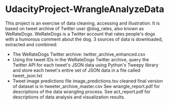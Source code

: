 # UdacityProject-WrangleAnalyzeData

This project is an exercise of data cleaning, accessing and illustration. It is based on tweet archive of Twitter user @dog_rates, also known as WeRateDogs. WeRateDogs is a Twitter account that rates people's dogs with a humorous comment about the dog.
3 sources of data is downloaded, extracted and combined:
* The WeRateDogs Twitter archive: twitter_archive_enhanced.csv
* Using the tweet IDs in the WeRateDogs Twitter archive, query the Twitter API for each tweet's JSON data using Python's Tweepy library and store each tweet's entire set of JSON data in a file called tweet_json.txt
* Tweet image predictions file image_predictions.tsv
cleaned final version of dataset is in tweeter_archive_master.csv
See wrangle_report.pdf for descriptions of the data wrangling process.
See act_report.pdf for descriptions of data analysis and visualization results.

